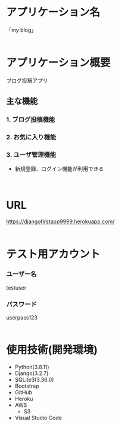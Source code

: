 # アプリケーション名
「my blog」
<br />
<br />

# アプリケーション概要
ブログ投稿アプリ
## 主な機能
### 1. ブログ投稿機能

### 2. お気に入り機能

### 3. ユーザ管理機能
- 新規登録、ログイン機能が利用できる
<br />

# URL
https://djangofirstapp9999.herokuapp.com/
<br />
<br />

# テスト用アカウント
### ユーザー名
  testuser
### パスワード
  userpass123
<br />
<br />


# 使用技術(開発環境)
- Python(3.8.11)
- Django(3.2.7)
- SQLite3(3.36.0)
- Bootstrap
- GitHub
- Heroku
- AWS
  - S3
- Visual Studio Code
<br />



